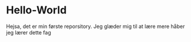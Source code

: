 # Hello-World
Hejsa, det er min første reporsitory. Jeg glæder mig til at lære mere
håber jeg lærer dette fag
